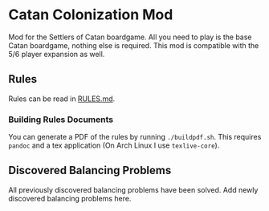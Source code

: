 # Catan Colonization Mod
Mod for the Settlers of Catan boardgame. All you need to play is the base Catan boardgame, nothing else is required. This mod is compatible with the 5/6 player expansion as well.

## Rules

Rules can be read in [RULES.md](RULES.md).

### Building Rules Documents
You can generate a PDF of the rules by running `./buildpdf.sh`. This requires `pandoc` and a tex application (On Arch Linux I use `texlive-core`).

## Discovered Balancing Problems

All previously discovered balancing problems have been solved. Add newly discovered balancing problems here.


